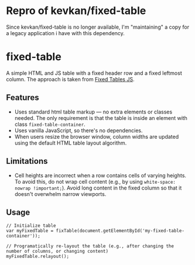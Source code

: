 # Repro of kevkan/fixed-table
Since kevkan/fixed-table is no longer available, I'm "maintaining" a copy for a legacy application i have with this dependency.

# fixed-table
A simple HTML and JS table with a fixed header row and a fixed leftmost column. The approach is taken from [Fixed Tables JS](https://github.com/webcyou/fixed-table-js).

## Features
- Uses standard html table markup — no extra elements or classes needed. The only requirement is that the table is inside an element with class `fixed-table-container`.
- Uses vanilla JavaScript, so there's no dependencies.
- When users resize the browser window, column widths are updated using the default HTML table layout algorithm.

## Limitations
- Cell heights are incorrect when a row contains cells of varying heights. To avoid this, do not wrap cell content (e.g., by using `white-space: nowrap !important;`). Avoid long content in the fixed column so that it doesn't overwhelm narrow viewports.

## Usage
```
// Initialize table
var myFixedTable = fixTable(document.getElementById('my-fixed-table-container'));

// Programatically re-layout the table (e.g., after changing the number of columns, or changing content)
myFixedTable.relayout();
```
